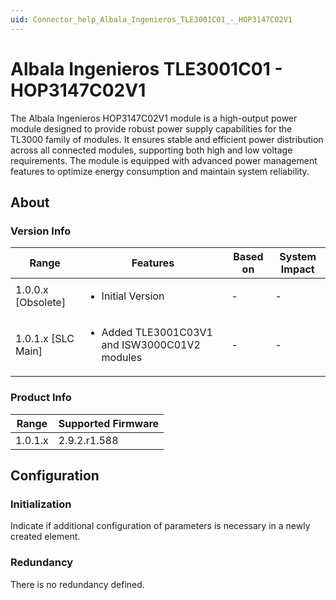 ```yaml
---
uid: Connector_help_Albala_Ingenieros_TLE3001C01_-_HOP3147C02V1
---
```


# Albala Ingenieros TLE3001C01 - HOP3147C02V1

The Albala Ingenieros HOP3147C02V1 module is a high-output power module designed to provide robust power supply capabilities for the TL3000 family of modules. It ensures stable and efficient power distribution across all connected modules, supporting both high and low voltage requirements. The module is equipped with advanced power management features to optimize energy consumption and maintain system reliability.

## About

### Version Info

|Range  |Features  |Based on  |System Impact  |
|---------|---------|---------|---------|
|1.0.0.x [Obsolete]     |<ul><li>Initial Version</li></ul>         |-         |-         |
|1.0.1.x [SLC Main]     |<ul><li>Added TLE3001C03V1 and ISW3000C01V2 modules</li></ul>         |-         |-         |

### Product Info

|Range  |Supported Firmware  |
|---------|---------|
|1.0.1.x     |2.9.2.r1.588         |

## Configuration


### Initialization

Indicate if additional configuration of parameters is necessary in a newly created element.

### Redundancy

There is no redundancy defined.